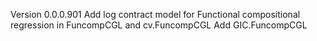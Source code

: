 Version 0.0.0.901
Add log contract model for Functional compositional regression in FuncompCGL and cv.FuncompCGL
Add GIC.FuncompCGL
